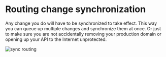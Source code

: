 # Routing change synchronization

Any change you do will have to be synchronized to take effect. This way you can queue up multiple changes and synchronize them at once. Or just to make sure you are not accidentally removing your production domain or opening up your API to the Internet unprotected.

![sync routing](/sync-routing.png "sync routing")


